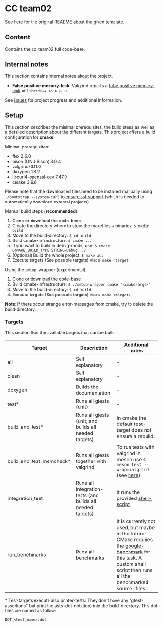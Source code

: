 # CC team02

See [here](README_original.md) for the original README about the given template.

## Content

Contains the cc_team02 full code-base.


## Internal notes

This section contains internal notes about the project.

- **False positive memory-leak**: Valgrind reports a [false positive memory-leak](https://bugs.debian.org/cgi-bin/bugreport.cgi?bug=802778) at `libstdc++.so.6.0.21`.

See [issues](https://github.com/YusufIpek/CompilerConstruction/issues) for project progress and additional information.

## Setup

This section describes the minimal prerequisites, the build steps as well as a detailed description about the different targets. This project offers a build configuration for **cmake**.

Minimal prerequisites:

- flex 2.6.0
- bison (GNU Bison) 3.0.4
- valgrind-3.11.0
- doxygen 1.8.11
- libcurl4-openssl-dev 7.47.0
- cmake 3.9.6

Please note that the downloaded files need to be installed manually using `./bootstrap --system-curl` to [ensure ssl-support](https://stackoverflow.com/questions/29816529/unsupported-protocol-while-download-tar-gz-package) (which is needed to automatically download external projects).

Manual build steps (**recommended**):

1. Clone or download the code-base.
2. Create the directory where to store the makefiles + binaries: `$ mkdir build`
3. Move to the build-directory: `$ cd build`
4. Build cmake-infrastructure: `$ cmake ../`
5. If you want to build in debug-mode, use: `$ cmake -DCMAKE_BUILD_TYPE:STRING=Debug ../`
6. (Optional) Build the whole project: `$ make all`
7. Execute targets (See possible targets) via: `$ make <target>`

Using the setup-wrapper (experimental):

1. Clone or download the code-base.
2. Build cmake-infrastructure: `$ ./setup-wrapper cmake "<cmake-args>"`
3. Move to the build-directory: `$ cd build`
4. Execute targets (See possible targets) via: `$ make <target>`

**Note**: If there occur strange error-messages from cmake, try to delete the build-directory.

### Targets

This section lists the available targets that can be build.

| Target        | Description	| Additional notes  |
| ------------- |-------------	|------------------	|
| all			| Self explanatory | -	|
| clean			| Self explanatory      |   -			|
| doxygen		| Builds the documentation      |    - 			|
| test\*			| Runs all gtests (unit)	| - |
| build\_and\_test\* | Runs all gtests (unit; and builds all needed targets) | In cmake the default test-target does not ensure a rebuild. |
| build\_and\_test_memcheck\* | Runs all gtests together with valgrind | To run tests with valgrind in meson use `$ meson test --wrap=valgrind` (see [here](https://github.com/mesonbuild/meson/blob/master/docs/markdown/Unit-tests.md)). |
| integration\_test | Runs all integration-tests (and builds all needed targets) | It runs the provided [shell-script](https://github.com/W4RH4WK/mCc/blob/master/test/integration). |
| run\_benchmarks | Runs all benchmarks | It is currently not used, but maybe in the future: CMake requires the [google-benchmark](https://github.com/google/benchmark) for this task. A custom shell script then runs all the benchmarked source-files. |

\* Test-targets execute also printer-tests: They don't have any "gtest-assertions" but print the asts (dot-notation) into the build-directory. This dot files are named as follow:


`DOT_<test_name>.dot`
